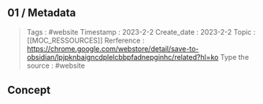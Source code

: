 ## 01 / Metadata
>Tags : #website 
>Timestamp : 2023-2-2
>Create_date : 2023-2-2
>Topic : [[MOC_RESSOURCES]]
>Rerference : https://chrome.google.com/webstore/detail/save-to-obsidian/lpjpknbaigncdplelcbbpfadnepginhc/related?hl=ko
>Type the source : #website
## Concept

